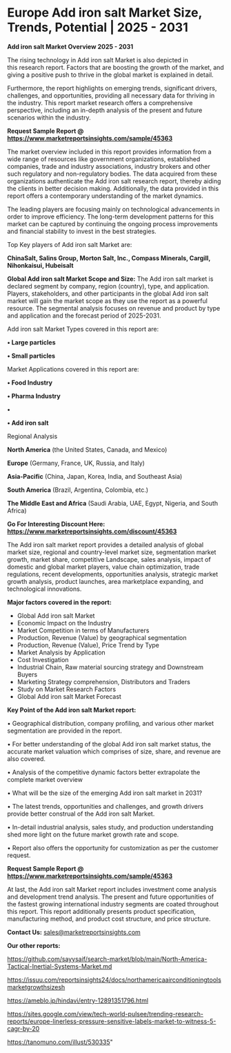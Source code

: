 # Europe Add iron salt Market Size, Trends, Potential | 2025 - 2031

<Strong> Add iron salt Market Overview 2025 - 2031</strong>

The rising technology in Add iron salt Market is also depicted in this research report. Factors that are boosting the growth of the market, and giving a positive push to thrive in the global market is explained in detail.

Furthermore, the report highlights on emerging trends, significant drivers, challenges, and opportunities, providing all necessary data for thriving in the industry. This report market research offers a comprehensive perspective, including an in-depth analysis of the present and future scenarios within the industry.

<strong>Request Sample Report @ <a href=https://www.marketreportsinsights.com/sample/45363>https://www.marketreportsinsights.com/sample/45363</a></strong>

The market overview included in this report provides information from a wide range of resources like government organizations, established companies, trade and industry associations, industry brokers and other such regulatory and non-regulatory bodies. The data acquired from these organizations authenticate the Add iron salt research report, thereby aiding the clients in better decision making. Additionally, the data provided in this report offers a contemporary understanding of the market dynamics.

The leading players are focusing mainly on technological advancements in order to improve efficiency. The long-term development patterns for this market can be captured by continuing the ongoing process improvements and financial stability to invest in the best strategies.

Top Key players of Add iron salt Market are:

<strong>ChinaSalt, Salins Group, Morton Salt, Inc., Compass Minerals, Cargill, Nihonkaisui, Hubeisalt</strong>

<strong><b>Global Add iron salt Market Scope and Size:</b></strong>
The Add iron salt market is declared segment by company, region (country), type, and application. Players, stakeholders, and other participants in the global Add iron salt market will gain the market scope as they use the report as a powerful resource. The segmental analysis focuses on revenue and product by type and application and the forecast period of 2025-2031.

Add iron salt Market Types covered in this report are:

<strong>•  Large particles

•  Small particles</strong>

Market Applications covered in this report are:

<strong>•  Food Industry

•  Pharma Industry

•  

•  Add iron salt</strong> 

Regional Analysis

<strong>North America</strong> (the United States, Canada, and Mexico)

<strong>Europe</strong> (Germany, France, UK, Russia, and Italy)

<strong>Asia-Pacific</strong> (China, Japan, Korea, India, and Southeast Asia)

<strong>South America</strong> (Brazil, Argentina, Colombia, etc.)

<strong>The Middle East and Africa</strong> (Saudi Arabia, UAE, Egypt, Nigeria, and South Africa)

<strong>Go For Interesting Discount Here: <a href=https://www.marketreportsinsights.com/discount/45363>https://www.marketreportsinsights.com/discount/45363</a></strong>

The Add iron salt market report provides a detailed analysis of global market size, regional and country-level market size, segmentation market growth, market share, competitive Landscape, sales analysis, impact of domestic and global market players, value chain optimization, trade regulations, recent developments, opportunities analysis, strategic market growth analysis, product launches, area marketplace expanding, and technological innovations.

<strong><b>Major factors covered in the report:</b></strong>
<ul>
  <li>Global Add iron salt Market </li>
  <li>Economic Impact on the Industry</li>
  <li>Market Competition in terms of Manufacturers</li>
  <li>Production, Revenue (Value) by geographical segmentation</li>
  <li>Production, Revenue (Value), Price Trend by Type</li>
  <li>Market Analysis by Application</li>
  <li>Cost Investigation</li>
  <li>Industrial Chain, Raw material sourcing strategy and Downstream Buyers</li>
  <li>Marketing Strategy comprehension, Distributors and Traders</li>
  <li>Study on Market Research Factors</li>
  <li>Global Add iron salt Market Forecast</li>
</ul>

<strong><b>Key Point of the Add iron salt Market report:</b></strong>

• Geographical distribution, company profiling, and various other market segmentation are provided in the report.

• For better understanding of the global Add iron salt market status, the accurate market valuation which comprises of size, share, and revenue are also covered.

• Analysis of the competitive dynamic factors better extrapolate the complete market overview

• What will be the size of the emerging Add iron salt market in 2031?

• The latest trends, opportunities and challenges, and growth drivers provide better construal of the Add iron salt Market.

• In-detail industrial analysis, sales study, and production understanding shed more light on the future market growth rate and scope.

• Report also offers the opportunity for customization as per the customer request.

<strong>Request Sample Report @ <a href=https://www.marketreportsinsights.com/sample/45363>https://www.marketreportsinsights.com/sample/45363</a></strong>

At last, the Add iron salt Market report includes investment come analysis and development trend analysis. The present and future opportunities of the fastest growing international industry segments are coated throughout this report. This report additionally presents product specification, manufacturing method, and product cost structure, and price structure.

<strong>Contact Us:</strong>
sales@marketreportsinsights.com

<strong>Our other reports:</strong>

<a href=https://github.com/sayysaif/search-market/blob/main/North-America-Tactical-Inertial-Systems-Market.md>https://github.com/sayysaif/search-market/blob/main/North-America-Tactical-Inertial-Systems-Market.md</a>

<a href=https://issuu.com/reportsinsights24/docs/northamericaairconditioningtoolsmarketgrowthsizesh>https://issuu.com/reportsinsights24/docs/northamericaairconditioningtoolsmarketgrowthsizesh</a>

<a href=https://ameblo.jp/hindavi/entry-12891351796.html>https://ameblo.jp/hindavi/entry-12891351796.html</a>

<a href=https://sites.google.com/view/tech-world-pulsee/trending-research-reports/europe-linerless-pressure-sensitive-labels-market-to-witness-5-cagr-by-20>https://sites.google.com/view/tech-world-pulsee/trending-research-reports/europe-linerless-pressure-sensitive-labels-market-to-witness-5-cagr-by-20</a>

<a href=https://tanomuno.com/illust/530335>https://tanomuno.com/illust/530335</a>"
